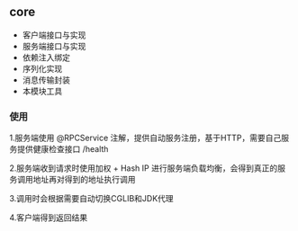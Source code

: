 core 
----

* 客户端接口与实现
* 服务端接口与实现
* 依赖注入绑定
* 序列化实现
* 消息传输封装
* 本模块工具

### 使用

1.服务端使用 @RPCService 注解，提供自动服务注册，基于HTTP，需要自己服务提供健康检查接口 /health

2.服务端收到请求时使用加权 + Hash IP 进行服务端负载均衡，会得到真正的服务调用地址再对得到的地址执行调用

3.调用时会根据需要自动切换CGLIB和JDK代理

4.客户端得到返回结果